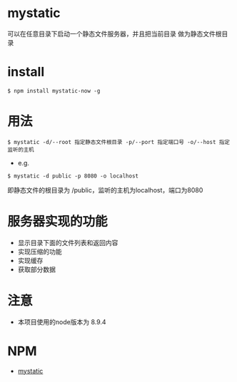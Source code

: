 # mystatic
可以在任意目录下启动一个静态文件服务器，并且把当前目录 做为静态文件根目录

# install
```
$ npm install mystatic-now -g
```


# 用法
```
$ mystatic -d/--root 指定静态文件根目录 -p/--port 指定端口号 -o/--host 指定监听的主机 
```

- e.g.
```
$ mystatic -d public -p 8080 -o localhost
```
即静态文件的根目录为 /public，监听的主机为localhost，端口为8080



# 服务器实现的功能
- 显示目录下面的文件列表和返回内容
- 实现压缩的功能
- 实现缓存
- 获取部分数据

# 注意
- 本项目使用的node版本为 8.9.4

# NPM
- [mystatic](https://www.npmjs.com/package/mystatic-now)




